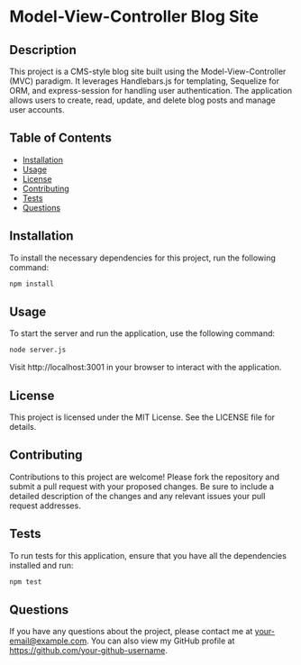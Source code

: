 # **Model-View-Controller Blog Site**

## **Description**

This project is a CMS-style blog site built using the Model-View-Controller (MVC) paradigm. It leverages Handlebars.js for templating, Sequelize for ORM, and express-session for handling user authentication. The application allows users to create, read, update, and delete blog posts and manage user accounts.

## **Table of Contents**

- [Installation](#installation)
- [Usage](#usage)
- [License](#license)
- [Contributing](#contributing)
- [Tests](#tests)
- [Questions](#questions)

## **Installation**

To install the necessary dependencies for this project, run the following command:

```bash
npm install
```
## **Usage**
To start the server and run the application, use the following command:

```bash
node server.js
```
Visit http://localhost:3001 in your browser to interact with the application.

## **License**
This project is licensed under the MIT License. See the LICENSE file for details.

## **Contributing**
Contributions to this project are welcome! Please fork the repository and submit a pull request with your proposed changes. Be sure to include a detailed description of the changes and any relevant issues your pull request addresses.

## **Tests**
To run tests for this application, ensure that you have all the dependencies installed and run:

```bash
npm test
```
## **Questions**
If you have any questions about the project, please contact me at your-email@example.com. You can also view my GitHub profile at https://github.com/your-github-username.
